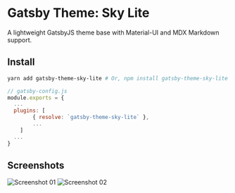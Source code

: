 # Gatsby Theme: Sky Lite

A lightweight GatsbyJS theme base with Material-UI and MDX Markdown support.

## Install

```bash
yarn add gatsby-theme-sky-lite # Or, npm install gatsby-theme-sky-lite
```

```js
// gatsby-config.js
module.exports = {
  ...
  plugins: [
		{ resolve: `gatsby-theme-sky-lite` },
		...
	]
  ...
}
```

## Screenshots

![Screenshot 01](https://user-images.githubusercontent.com/25379378/69487861-025dea00-0e16-11ea-99f3-bf59a0cf6d9d.png)
![Screenshot 02](https://user-images.githubusercontent.com/25379378/69301760-30e88480-0bcc-11ea-9ba7-5593740590d3.png)
